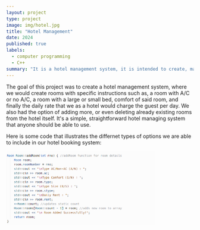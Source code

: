 ```yaml
---
layout: project
type: project
image: img/hotel.jpg
title: "Hotel Management"
date: 2024
published: true
labels:
  - computer programming
  - C++
summary: "It is a hotel management system, it is intended to create, manage, and book different types of rooms with different types of price points."
---
```


The goal of this project was to create a hotel management system, where we would create rooms with specific instructions such as, a room with A/C or no A/C, a room with a large or small bed, comfort of said room, and finally the daily rate that we as a hotel would charge the guest per day. We also had the option of adding more, or even deleting already existing rooms from the hotel itself. It's a simple, straightforward hotel managing system that anyone should be able to use.

Here is some code that illustrates the differnet types of options we are able to include in our hotel booking system:

<div class="text-center p-4">
  <img width="400px" src="../img/hotel.png" class="img-thumbnail" >
